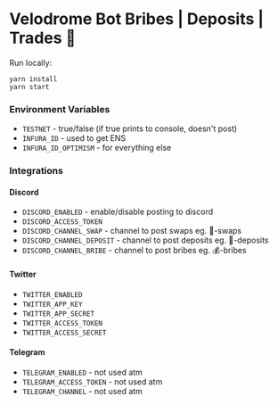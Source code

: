 # Velodrome Bot Bribes | Deposits | Trades 🚴

Run locally:

```
yarn install
yarn start
```

### Environment Variables

- `TESTNET` - true/false (if true prints to console, doesn't post)
- `INFURA_ID` - used to get ENS
- `INFURA_ID_OPTIMISM` - for everything else

### Integrations

#### Discord

- `DISCORD_ENABLED` - enable/disable posting to discord
- `DISCORD_ACCESS_TOKEN`
- `DISCORD_CHANNEL_SWAP` - channel to post swaps eg. 🔁-swaps
- `DISCORD_CHANNEL_DEPOSIT` - channel to post deposits eg. 📩-deposits
- `DISCORD_CHANNEL_BRIBE` - channel to post bribes eg. 💰-bribes

#### Twitter

- `TWITTER_ENABLED`
- `TWITTER_APP_KEY`
- `TWITTER_APP_SECRET`
- `TWITTER_ACCESS_TOKEN`
- `TWITTER_ACCESS_SECRET`

#### Telegram

- `TELEGRAM_ENABLED` - not used atm
- `TELEGRAM_ACCESS_TOKEN` - not used atm
- `TELEGRAM_CHANNEL` - not used atm
